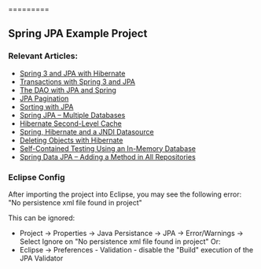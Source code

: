 =========

## Spring JPA Example Project


### Relevant Articles: 
- [Spring 3 and JPA with Hibernate](http://www.baeldung.com/2011/12/13/the-persistence-layer-with-spring-3-1-and-jpa/)
- [Transactions with Spring 3 and JPA](http://www.baeldung.com/2011/12/26/transaction-configuration-with-jpa-and-spring-3-1/)
- [The DAO with JPA and Spring](http://www.baeldung.com/spring-dao-jpa)
- [JPA Pagination](http://www.baeldung.com/jpa-pagination)
- [Sorting with JPA](http://www.baeldung.com/jpa-sort)
- [Spring JPA – Multiple Databases](http://www.baeldung.com/spring-data-jpa-multiple-databases)
- [Hibernate Second-Level Cache](http://www.baeldung.com/hibernate-second-level-cache)
- [Spring, Hibernate and a JNDI Datasource](http://www.baeldung.com/spring-persistence-jpa-jndi-datasource)
- [Deleting Objects with Hibernate](http://www.baeldung.com/delete-with-hibernate)
- [Self-Contained Testing Using an In-Memory Database](http://www.baeldung.com/spring-jpa-test-in-memory-database)
- [Spring Data JPA – Adding a Method in All Repositories](http://www.baeldung.com/spring-data-jpa-method-in-all-repositories)

### Eclipse Config 
After importing the project into Eclipse, you may see the following error:  
"No persistence xml file found in project"

This can be ignored: 
- Project -> Properties -> Java Persistance -> JPA -> Error/Warnings -> Select Ignore on "No persistence xml file found in project"
Or: 
- Eclipse -> Preferences - Validation - disable the "Build" execution of the JPA Validator 

